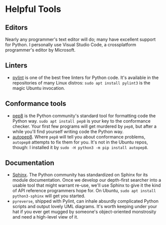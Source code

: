 # Helpful Tools

## Editors

Nearly any programmer's text editor will do; many have excellent support for Python.  I personally use Visual Studio Code, a crossplatform programmer's editor by Microsoft.

## Linters

* [pylint](https://www.pylint.org/) is one of the best free linters for Python code.  It's available in the repositories of many Linux distros: `sudo apt install pylint3` is the magic Ubuntu invocation.

## Conformance tools

* [pep8](https://pypi.org/project/pep8/) is the Python community's standard tool for formatting code the Python way. `sudo apt install pep8` is your key to the conformance checker.  Your first few programs will get murdered by `pep8`, but after a while you'll find yourself writing code the Python way.
* [autopep8](https://pypi.org/project/autopep8/).  Where `pep8` will tell you about conformance problems, `autopep8` attempts to fix them for you.  It's not in the Ubuntu repos, though: I installed it by `sudo -H python3 -m pip install autopep8`.

## Documentation

* [Sphinx](http://www.sphinx-doc.org/en/master/).  The Python community has standardized on Sphinx for its module documentation.  Once we develop our depth-first searcher into a usable tool that might warrant re-use, we'll use Sphinx to give it the kind of API reference programmers hope for.  On Ubuntu, `sudo apt install python3-sphinx` will get you started.
* `pyreverse`, shipped with Pylint, can inhale absurdly complicated Python scripts and output lovely UML diagrams.  It's worth keeping under your hat if you ever get mugged by someone's object-oriented monstrosity and need a high-level view of it.
